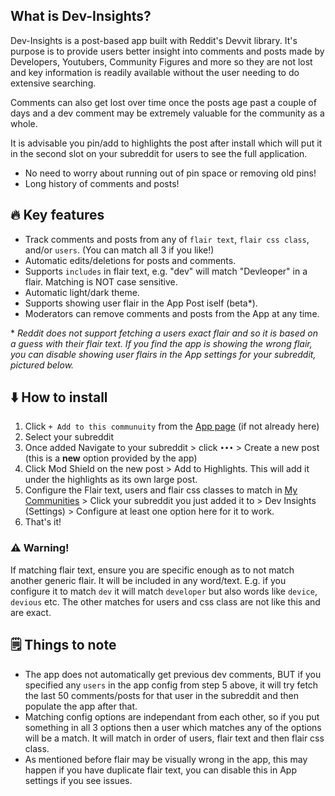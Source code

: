 ## What is Dev-Insights?

Dev-Insights is a post-based app built with Reddit's Devvit library. It's purpose is to provide users better insight into comments and posts made by Developers, Youtubers, Community Figures and more so they are not lost and key information is readily available without the user needing to do extensive searching. 

Comments can also get lost over time once the posts age past a couple of days and a dev comment may be extremely valuable for the community as a whole.

It is advisable you pin/add to highlights the post after install which will put it in the second slot on your subreddit for users to see the full application.

* No need to worry about running out of pin space or removing old pins!
* Long history of comments and posts!

## 🔥 Key features

* Track comments and posts from any of `flair text`, `flair css class`, and/or `users`. (You can match all 3 if you like!)
* Automatic edits/deletions for posts and comments.
* Supports `includes` in flair text, e.g. "dev" will match "Devleoper" in a flair. Matching is NOT case sensitive.
* Automatic light/dark theme.
* Supports showing user flair in the App Post iself (beta*).
* Moderators can remove comments and posts from the App at any time.

\* *Reddit does not support fetching a users exact flair and so it is based on a guess with their flair text. If you find the app is showing the wrong flair, you can disable showing user flairs in the App settings for your subreddit, pictured below.*

## ⬇️ How to install

1. Click `+ Add to this communuity` from the [App page](https://developers.reddit.com/apps/dev-insights) (if not already here)
2. Select your subreddit
3. Once added Navigate to your subreddit > click `•••` > Create a new post (this is a **new** option provided by the app)
4. Click Mod Shield on the new post > Add to Highlights. This will add it under the highlights as its own large post.
5. Configure the Flair text, users and flair css classes to match in [My Communities](https://developers.reddit.com/my/communities) > Click your subreddit you just added it to > Dev Insights (Settings) > Configure at least one option here for it to work.
6. That's it!

### ⚠️ Warning!

If matching flair text, ensure you are specific enough as to not match another generic flair. It will be included in any word/text. E.g. if you configure it to match `dev` it will match `developer` but also words like `device`, `devious` etc. The other matches for users and css class are not like this and are exact.

## 🗒️ Things to note

* The app does not automatically get previous dev comments, BUT if you specified any `users` in the app config from step 5 above, it will try fetch the last 50 comments/posts for that user in the subreddit and then populate the app after that.
* Matching config options are independant from each other, so if you put something in all 3 options then a user which matches any of the options will be a match. It will match in order of users, flair text and then flair css class.
* As mentioned before flair may be visually wrong in the app, this may happen if you have duplicate flair text, you can disable this in App settings if you see issues.
